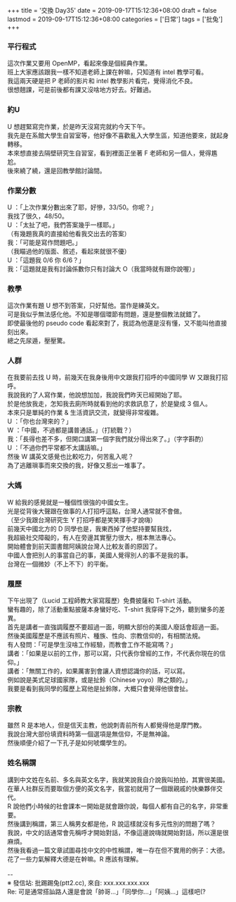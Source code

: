 +++
title = '交換 Day35'
date = 2019-09-17T15:12:36+08:00
draft = false
lastmod = 2019-09-17T15:12:36+08:00
categories = ['日常']
tags = ['批兔']
+++
### 平行程式
這次作業又要用 OpenMP，看起來像是個經典作業。<br>
班上大家應該跟我一樣不知道老師上課在幹嘛，只知道有 intel 教學可看。<br>
我這兩天硬是把 P 老師的影片和 intel 教學影片看完，覺得消化不良。<br>
很想翹課，可是前後都有課又沒啥地方好去。好難過。<br>
### 約U
U 想趕緊寫完作業，於是昨天沒寫完就約今天下午。<br>
我先是在系館大學生自習室等，他好像不喜歡亂入大學生區，知道他要來，就起身轉移。<br>
本來想直接去隔壁研究生自習室，看到裡面正坐著 F 老師和另一個人，覺得尷尬。<br>
後來繞了繞，還是回教學館討論間。<br>
### 作業分數
U ：「上次作業分數出來了耶，好慘，33/50。你呢？」<br>
我找了很久，48/50。<br>
U ：「太扯了吧，我們答案幾乎一樣耶。」<br>
（有幾題我真的直接給他看我交出去的答案）<br>
我：「可能是寫作問題吧。」<br>
（我瞄過他的版面、敘述，看起來就很不優）<br>
U ：「這題我 0/6 你 6/6？」<br>
我：「這題就是我有討論係數你只有討論大 O（我當時就有跟你說喔）」<br>
### 教學
這次作業有題 U 想不到答案，只好幫他。當作是練英文。<br>
可是我似乎無法感化他。不知是哪個環節有問題，還是整個教法就錯了。<br>
即使最後他的 pseudo code 看起來對了，我認為他還是沒有懂，又不能叫他直接刻出來。<br>
總之先尿遁，壓壓驚。<br>
### 人群
在我要前去找 U 時，前幾天在我身後用中文跟我打招呼的中國同學 W 又跟我打招呼。<br>
我說我約了人寫作業，他說想加加，我說我們昨天已經開始了耶。<br>
於是他放我走，怎知我去廁所時就看到他的求救訊息了，於是變成 3 個人。<br>
本來只是單純的作業 & 生活資訊交流，就變得非常複雜。<br>
U ：「你也台灣來的？」<br>
W ：「中國，不過都是講普通話。」（打統戰？）<br>
我：「長得也差不多，但開口講第一個字我們就分得出來了。」（字字斟酌）<br>
U ：「不過你們平常都不太講話嘛。」<br>
然後 W 講英文感覺也比較吃力，何苦亂入呢？<br>
為了逃離瑣事而來交換的我，好像又惹出一堆事了。<br>
### 大媽
W 給我的感覺就是一種個性很強的中國女生。<br>
光是從背後大聲跟在做事的人打招呼這點，台灣人通常就不會做。<br>
（至少我跟台灣研究生 Y 打招呼都是笑笑揮手才說嗨）<br>
前幾天中國北方的 D 同學也是，我東西掉了他堅持要幫我找，<br>
我超級社交障礙的，有人在旁邊其實壓力很大，根本無法專心。<br>
開始體會到前天圖書館阿姨說台灣人比較友善的原因了。<br>
中國人會把別人的事當自己的事，美國人覺得別人的事不是我的事。<br>
台灣在一個微妙（不上不下）的平衡。<br>
### 履歷
下午出現了（Lucid 工程師教大家寫履歷）免費披薩和 T-shirt 活動。<br>
蠻有趣的，除了活動重點披薩本身蠻好吃、T-shirt 我穿得下之外，聽到蠻多的差異。<br>
首先是講者一直強調履歷不要超過一面，明顯大部份的美國人廢話會超過一面。<br>
然後美國履歷是不應該有照片、種族、性向、宗教信仰的，有相關法規。<br>
有人發問：「可是學生沒啥工作經驗，而教會工作不能寫嗎？」<br>
講者：「如果是以前的工作，那可以寫，只代表你曾經的工作，不代表你現在的信仰。」<br>
講者：「無關工作的，如果厲害到會讓人資想認識你的話，可以寫。<br>
        例如說是美式足球國家隊，或是扯鈴（Chinese yoyo）隊之類的。」<br>
我要是看到我同學的履歷上寫他是扯鈴隊，大概只會覺得他很會扯。
### 宗教
雖然 R 是本地人，但是信天主教，他說刺青前所有人都覺得他是摩門教。<br>
我說台灣大部份填資料時第一個選項是無信仰，不是無神論。<br>
然後順便介紹了一下孔子是如何唬爛學生的。
### 姓名稱謂
講到中文姓在名前、多名與英文名字，我就笑說我自介說我叫拍拍，其實很美國。<br>
在華人社群反而要取個方便的英文名字，我當初就用了一個跟親戚的快樂夥伴交代。<br>
R 說他們小時候的社會課本一開始是就會跟你說，每個人都有自己的名字，非常重要。<br>
然後講到稱謂，第三人稱男女都是他，R 說這樣就沒有多元性別的問題了嗎？<br>
我說，中文的話通常會先稱呼才開始對話，不像這邊說嗨就開始對話，所以還是很麻煩。<br>
然後我看過一篇文章試圖尋找中文的中性稱謂，唯一存在但不實用的例子：大德。<br>
花了一些力氣解釋大德是在幹嘛。R 應該有理解。<br>
<br>
--<br>
※ 發信站: 批踢踢兔(ptt2.cc), 來自: xxx.xxx.xxx.xxx<br>
Re: 可是通常搭訕路人還是會說「帥哥...」「同學你...」「阿姨...」這樣吧(?<br>
